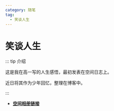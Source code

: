 ```yaml
---
category: 随笔
tag:
  - 笑谈人生
---
```


# 笑谈人生

::: tip 介绍

这是我在高一写的人生感悟，最初发表在空间日志上。

近日将其作为少年回忆，整理在博客中。

:::

- [**空间相册链接**](https://h5.qzone.qq.com/ugc/share/?sharetag=126FDE98906EB067815B0EEA0F72BEC0&subtype=3&ciphertext=&sid=&blog_photo=&g=&res_uin=1178522294&cellid=V10JYlHT49u8Sd&subid=&bp1=&bp2=&bp7=&appid=4&g_f=2000000103)
